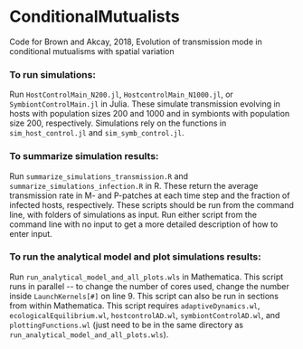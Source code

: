 # ConditionalMutualists
Code for Brown and Akcay, 2018, Evolution of transmission mode in conditional mutualisms with spatial variation

### To run simulations:
Run `HostControlMain_N200.jl`, `HostcontrolMain_N1000.jl`, or  `SymbiontControlMain.jl` in Julia. These simulate transmission evolving in hosts with population sizes 200 and 1000 and in symbionts with population size 200, respectively. Simulations rely on the functions in `sim_host_control.jl` and `sim_symb_control.jl`.

### To summarize simulation results:
Run `summarize_simulations_transmission.R` and `summarize_simulations_infection.R` in R.
These return the average transmission rate in M- and P-patches at each time step and the fraction of infected hosts, respectively. These scripts should be run from the command line, with folders of simulations as input. Run either script from the command line with no input to get a more detailed description of how to enter input.

### To run the analytical model and plot simulations results:
Run `run_analytical_model_and_all_plots.wls` in Mathematica. This script runs in parallel -- to change the number of cores used, change the number inside `LaunchKernels[#]` on line 9. This script can also be run in sections from within Mathematica. This script requires `adaptiveDynamics.wl`, `ecologicalEquilibrium.wl`, `hostcontrolAD.wl`, `symbiontControlAD.wl`, and `plottingFunctions.wl` (just need to be in the same directory as `run_analytical_model_and_all_plots.wls`).
